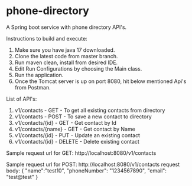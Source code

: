 # phone-directory
A Spring boot service with phone directory API's.

Instructions to build and execute:
1. Make sure you have java 17 downloaded.
2. Clone the latest code from master branch.
3. Run maven clean, install from desired IDE.
4. Edit Run Configurations by choosing the Main class.
5. Run the application.
6. Once the Tomcat server is up on port 8080, hit below mentioned Api's from Postman.

List of API's:
1. v1/contacts - GET - To get all existing contacts from directory
2. v1/contacts - POST - To save a new contact to directory
3. v1/contacts/{id} - GET - Get contact by Id
4. v1/contacts/{name} - GET - Get contact by Name
5. v1/contacts/{id} - PUT - Update an existing contact
6. v1/contacts/{id} - DELETE - Delete existing contact

Sample request url for GET: http://localhost:8080/v1/contacts

Sample request url for POST: http://localhost:8080/v1/contacts
request body: 
{
    "name":"test10",
    "phoneNumber": "1234567890",
    "email": "test@test"
}


